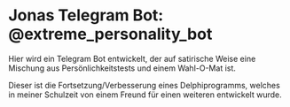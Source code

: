 # Jonas Telegram Bot: @extreme_personality_bot

Hier wird ein Telegram Bot entwickelt, der auf satirische Weise eine Mischung aus Persönlichkeitstests und einem Wahl-O-Mat ist.

Dieser ist die Fortsetzung/Verbesserung eines Delphiprogramms, welches in meiner Schulzeit von einem Freund für einen weiteren entwickelt wurde.